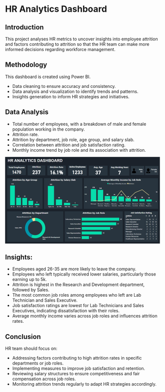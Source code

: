 # HR Analytics Dashboard

## Introduction
This project analyses HR metrics to uncover insights into employee attrition and factors contributing to attrition so that the HR team can make more informed decisions regarding workforce management.

## Methodology
This dashboard is created using Power BI.
- Data cleaning to ensure accuracy and consistency.
- Data analysis and visualization to identify trends and patterns.
- Insights generation to inform HR strategies and initiatives.

## Data Analysis
- Total number of employees, with a breakdown of male and female population working in the company.
- Attrition rate.
- Attrition by department, job role, age group, and salary slab.
- Correlation between attrition and job satisfaction rating.
- Monthly income trend by job role and its association with attrition.

![Dashboard](https://github.com/routshruti/HR-Analytics-Dashoard-Using-PowerBI/blob/main/HR%20Analytics%20Dashboard%20View.png?raw=true)
 
## Insights:
- Employees aged 26-35 are more likely to leave the company.
- Employees who left typically received lower salaries, particularly those earning up to 5k.
- Attrition is highest in the Research and Development department, followed by Sales.
- The most common job roles among employees who left are Lab Technician and Sales Executive.
- Job satisfaction ratings are lowest for Lab Technicians and Sales Executives, indicating dissatisfaction with their roles.
- Average monthly income varies across job roles and influences attrition rates.

## Conclusion
HR team should focus on:
- Addressing factors contributing to high attrition rates in specific departments or job roles.
- Implementing measures to improve job satisfaction and retention.
- Reviewing salary structures to ensure competitiveness and fair compensation across job roles.
- Monitoring attrition trends regularly to adapt HR strategies accordingly.
